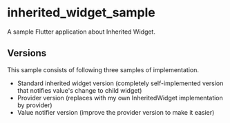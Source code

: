 # inherited_widget_sample

A sample Flutter application about Inherited Widget.

## Versions

This sample consists of following three samples of implementation.

* Standard inherited widget version (completely self-implemented version that notifies value's change to child widget)
* Provider version (replaces with my own InheritedWidget implementation by provider)
* Value notifier version (improve the provider version to make it easier)

